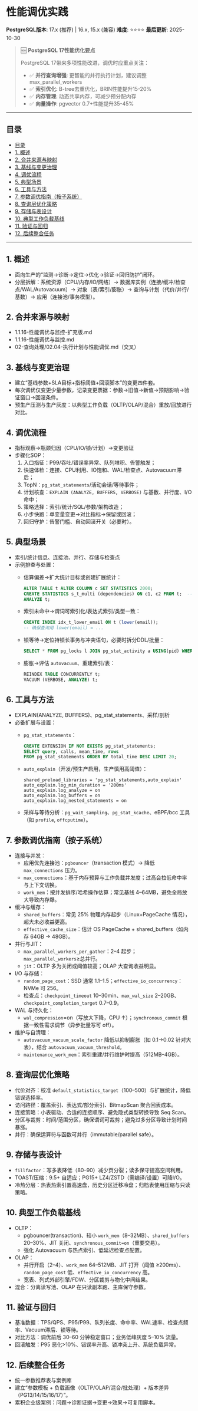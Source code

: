 # 性能调优实践

**PostgreSQL版本**: 17.x (推荐) | 16.x, 15.x (兼容)
**难度**: ⭐⭐⭐⭐
**最后更新**: 2025-10-30

> 🆕 **PostgreSQL 17性能优化要点**
>
> PostgreSQL 17带来多项性能改进，调优时应重点关注：
>
> - ✅ **并行查询增强**: 更智能的并行执行计划，建议调整max_parallel_workers
> - ✅ **索引优化**: B-tree去重优化，BRIN性能提升15-20%
> - ✅ **内存管理**: 动态共享内存，可减少预分配内存
> - ✅ **向量操作**: pgvector 0.7+性能提升35-45%

---

## 目录

- [目录](#目录)
- [1. 概述](#1-概述)
- [2. 合并来源与映射](#2-合并来源与映射)
- [3. 基线与变更治理](#3-基线与变更治理)
- [4. 调优流程](#4-调优流程)
- [5. 典型场景](#5-典型场景)
- [6. 工具与方法](#6-工具与方法)
- [7. 参数调优指南（按子系统）](#7-参数调优指南按子系统)
- [8. 查询层优化策略](#8-查询层优化策略)
- [9. 存储与表设计](#9-存储与表设计)
- [10. 典型工作负载基线](#10-典型工作负载基线)
- [11. 验证与回归](#11-验证与回归)
- [12. 后续整合任务](#12-后续整合任务)

---

## 1. 概述

- 面向生产的“监测→诊断→定位→优化→验证→回归防护”闭环。
- 分层拆解：系统资源（CPU/内存/IO/网络）→ 数据库实例（连接/缓冲/检查点/WAL/Autovacuum）→ 对象（表/索引/膨胀）→ 查询与计划（代价/并行/基数）→ 应用（连接池/事务模型）。

## 2. 合并来源与映射

- 1.1.16-性能调优与监控-扩充版.md
- 1.1.16-性能调优与监控.md
- 02-查询处理/02.04-执行计划与性能调优.md（交叉）

## 3. 基线与变更治理

- 建立“基线参数+SLA目标+指标阈值+回滚脚本”的变更四件套。
- 每次调优仅变更少量参数，记录变更票据：参数→旧值→新值→预期影响→验证窗口→回滚条件。
- 预生产压测与生产灰度：以典型工作负载（OLTP/OLAP/混合）重放/回放进行对比。

## 4. 调优流程

- 指标观察→瓶颈归因（CPU/IO/锁/计划）→变更验证
- 步骤化SOP：
  1) 入口指征：P99/吞吐/错误率异常、队列堆积、告警触发；
  2) 快速体检：连接、CPU利用、IO饱和、WAL/检查点、Autovacuum滞后；
  3) TopN：`pg_stat_statements`/活动会话/等待事件；
  4) 计划核查：`EXPLAIN (ANALYZE, BUFFERS, VERBOSE)` 与基数、并行度、I/O命中；
  5) 策略选择：索引/统计/SQL/参数/架构改造；
  6) 小步快跑：单变量变更→对比指标→保留或回滚；
  7) 回归守护：告警门槛、自动回滚开关（必要时）。

## 5. 典型场景

- 索引/统计信息、连接池、并行、存储与检查点
- 示例排查与处置：
  - 估算偏差→扩大统计目标或创建扩展统计：

    ```sql
    ALTER TABLE t ALTER COLUMN c SET STATISTICS 2000;
    CREATE STATISTICS s_t_multi (dependencies) ON c1, c2 FROM t;  -- 相关性
    ANALYZE t;
    ```

  - 索引未命中→谓词可索引化/表达式索引/类型一致：

    ```sql
    CREATE INDEX idx_t_lower_email ON t (lower(email));
    -- 确保查询用 lower(email) = ...
    ```

  - 锁等待→定位持锁长事务与冲突语句，必要时拆分DDL/批量：

    ```sql
    SELECT * FROM pg_locks l JOIN pg_stat_activity a USING(pid) WHERE NOT granted;
    ```

  - 膨胀→评估 `autovacuum`、重建索引/表：

    ```sql
    REINDEX TABLE CONCURRENTLY t;
    VACUUM (VERBOSE, ANALYZE) t;
    ```

## 6. 工具与方法

- EXPLAIN(ANALYZE, BUFFERS)、pg_stat_statements、采样/剖析
- 必备扩展与设置：
  - `pg_stat_statements`：

    ```sql
    CREATE EXTENSION IF NOT EXISTS pg_stat_statements;
    SELECT query, calls, mean_time, rows
    FROM pg_stat_statements ORDER BY total_time DESC LIMIT 20;
    ```

  - `auto_explain`（开发/预生产启用，生产慎用高阈值）：

    ```text
    shared_preload_libraries = 'pg_stat_statements,auto_explain'
    auto_explain.log_min_duration = '200ms'
    auto_explain.log_analyze = on
    auto_explain.log_buffers = on
    auto_explain.log_nested_statements = on
    ```

  - 采样与等待分析：`pg_wait_sampling`、`pg_stat_kcache`、eBPF/bcc 工具（如 `profile`, `offcputime`）。

## 7. 参数调优指南（按子系统）

- 连接与并发：
  - 应用优先连接池：`pgbouncer`（transaction 模式）→ 降低 `max_connections` 压力。
  - `max_connections`：基于内存预算与工作负载并发度；过高会拉低命中率与上下文切换。
  - `work_mem`：按并发排序/哈希操作估算；常见基线 4–64MB，避免全局放大导致内存爆。
- 缓冲与缓存：
  - `shared_buffers`：常见 25% 物理内存起步（Linux+PageCache 情况），超大未必收益更高。
  - `effective_cache_size`：估计 OS PageCache + shared_buffers（如内存 64GB → 48GB）。
- 并行与JIT：
  - `max_parallel_workers_per_gather`：2–4 起步；`max_parallel_workers`≥总并行。
  - `jit`：OLTP 多为关闭或阈值较高；OLAP 大查询收益明显。
- I/O 与存储：
  - `random_page_cost`：SSD 通常 1.1–1.5；`effective_io_concurrency`：NVMe 可 256。
  - 检查点：`checkpoint_timeout` 10–30min、`max_wal_size` 2–20GB、`checkpoint_completion_target` 0.7–0.9。
- WAL 与持久化：
  - `wal_compression`=on（写放大下降，CPU ↑）；`synchronous_commit` 根据一致性需求调节（异步批量写可 off）。
- 维护与自清理：
  - `autovacuum_vacuum_scale_factor` 降低以抑制膨胀（如 0.1→0.02 针对大表），结合 `autovacuum_vacuum_threshold`。
  - `maintenance_work_mem`：索引重建/并行维护时提高（512MB–4GB）。

## 8. 查询层优化策略

- 代价对齐：校准 `default_statistics_target`（100–500）与扩展统计，降低错误选择率。
- 访问路径：覆盖索引、表达式/部分索引、BitmapScan 聚合回表成本。
- 连接策略：小表驱动、合适的连接顺序、避免隐式类型转换导致 Seq Scan。
- 分区与裁剪：时间/范围分区，确保谓词可裁剪；避免过多分区导致计划时间暴涨。
- 并行：确保运算符与函数可并行（immutable/parallel safe）。

## 9. 存储与表设计

- `fillfactor`：写多表降低（80–90）减少页分裂；读多保守提高空间利用。
- TOAST/压缩：9.5+ 自适应；PG15+ LZ4/ZSTD（需编译/设置）可降I/O。
- 冷热分层：热表热索引置高速盘，历史分区迁移冷盘；归档表使用压缩与只读策略。

## 10. 典型工作负载基线

- OLTP：
  - pgbouncer(transaction)、较小 `work_mem`（8–32MB）、`shared_buffers` 20–30%、JIT 关闭、`synchronous_commit=on`（重要交易）。
  - 强化 Autovacuum 与热点索引、低延迟检查点配置。
- OLAP：
  - 并行开启（2–4）、`work_mem` 64–512MB、JIT 打开（阈值 ≥200ms）、`random_page_cost` 低、`effective_io_concurrency` 高。
  - 宽表、列式外部引擎/FDW、分区裁剪与物化中间结果。
- 混合：分离读写池、OLAP 在只读副本跑、主库保守参数。

## 11. 验证与回归

- 基准数据：TPS/QPS、P95/P99、队列长度、命中率、WAL速率、检查点频率、Vacuum滞后、锁等待。
- 对比方法：调优前后 30–60 分钟稳定窗口；业务低峰灰度 5–10% 流量。
- 回滚触发：P95 恶化>10%、错误率升高、锁冲突上升、系统负载异常。

## 12. 后续整合任务

- 统一参数推荐表与案例库
- 建立“参数模板 + 负载画像（OLTP/OLAP/混合/批处理）+ 版本差异（PG13/14/15/16/17）”。
- 累积企业级案例：问题→诊断证据→变更→效果→可复用脚本。
